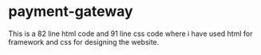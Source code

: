 # payment-gateway
This is a 82 line html code and 91 line css code where i have used html for framework and css for designing the website.
